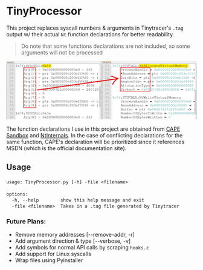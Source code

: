 # TinyProcessor

This project replaces syscall numbers & arguments in Tinytracer's `.tag` output w/ their actual `Nt` function declarations for better readability.

> Do note that some functions declarations are not included, so some arguments will not be processed

![comparison](images/README/comparison.png)

The function declarations I use in this project are obtained from [CAPE Sandbox](https://github.com/kevoreilly/capemon/blob/capemon/hooks.h) and [NtInternals](http://undocumented.ntinternals.net). In the case of conflicting declarations for the same function, CAPE's declaration will be prioritized since it references MSDN (which is the official documentation site).

## Usage

```
usage: TinyProcessor.py [-h] -file <filename>

options:
  -h, --help        show this help message and exit
  -file <filename>  Takes in a .tag file generated by Tinytracer
```

### Future Plans:

- Remove memory addresses [--remove-addr, -r]
- Add argument direction & type [--verbose, -v]
- Add symbols for normal API calls by scraping `hooks.c`
- Add support for Linux syscalls
- Wrap files using Pyinstaller

